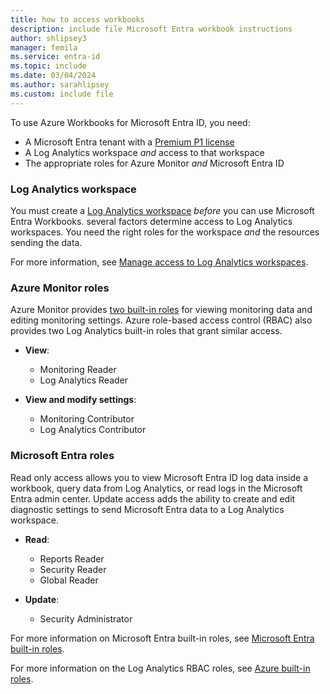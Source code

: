 ```yaml
---
title: how to access workbooks
description: include file Microsoft Entra workbook instructions
author: shlipsey3
manager: femila
ms.service: entra-id
ms.topic: include
ms.date: 03/04/2024
ms.author: sarahlipsey
ms.custom: include file
---
```


To use Azure Workbooks for Microsoft Entra ID, you need:

- A Microsoft Entra tenant with a [Premium P1 license](~/fundamentals/get-started-premium.md)
- A Log Analytics workspace *and* access to that workspace
- The appropriate roles for Azure Monitor *and* Microsoft Entra ID

### Log Analytics workspace

You must create a [Log Analytics workspace](/azure/azure-monitor/logs/quick-create-workspace) *before* you can use Microsoft Entra Workbooks. several factors determine access to Log Analytics workspaces. You need the right roles for the workspace *and* the resources sending the data.

For more information, see [Manage access to Log Analytics workspaces](/azure/azure-monitor/logs/manage-access).

### Azure Monitor roles

Azure Monitor provides [two built-in roles](/azure/azure-monitor/roles-permissions-security#monitoring-reader) for viewing monitoring data and editing monitoring settings. Azure role-based access control (RBAC) also provides two Log Analytics built-in roles that grant similar access.

- **View**:
  - Monitoring Reader
  - Log Analytics Reader

- **View and modify settings**:
  - Monitoring Contributor
  - Log Analytics Contributor

### Microsoft Entra roles
<a name='azure-ad-roles'></a>

Read only access allows you to view Microsoft Entra ID log data inside a workbook, query data from Log Analytics, or read logs in the Microsoft Entra admin center. Update access adds the ability to create and edit diagnostic settings to send Microsoft Entra data to a Log Analytics workspace.

- **Read**:
  - Reports Reader
  - Security Reader
  - Global Reader

- **Update**:
  - Security Administrator

For more information on Microsoft Entra built-in roles, see [Microsoft Entra built-in roles](~/identity/role-based-access-control/permissions-reference.md).


For more information on the Log Analytics RBAC roles, see [Azure built-in roles](/azure/role-based-access-control/built-in-roles#log-analytics-contributor).